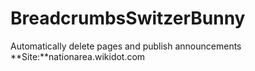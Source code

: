# BreadcrumbsSwitzerBunny  
Automatically delete pages and publish announcements  
**Site:**nationarea.wikidot.com  
